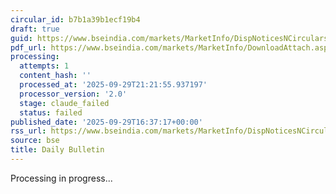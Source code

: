 ```yaml
---
circular_id: b7b1a39b1ecf19b4
draft: true
guid: https://www.bseindia.com/markets/MarketInfo/DispNoticesNCirculars.aspx?Noticeid={25912344-450E-4AD1-824D-0A22E9A56BF2}&noticeno=20250929-87&dt=09/29/2025&icount=87&totcount=87&flag=0
pdf_url: https://www.bseindia.com/markets/MarketInfo/DownloadAttach.aspx?id=20250929-87&attachedId=7d3c02f2-4e75-4f17-abd9-edc1510649dd
processing:
  attempts: 1
  content_hash: ''
  processed_at: '2025-09-29T21:21:55.937197'
  processor_version: '2.0'
  stage: claude_failed
  status: failed
published_date: '2025-09-29T16:37:17+00:00'
rss_url: https://www.bseindia.com/markets/MarketInfo/DispNoticesNCirculars.aspx?Noticeid={25912344-450E-4AD1-824D-0A22E9A56BF2}&noticeno=20250929-87&dt=09/29/2025&icount=87&totcount=87&flag=0
source: bse
title: Daily Bulletin
---
```


Processing in progress...